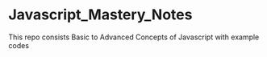 # Javascript_Mastery_Notes
This repo consists Basic to Advanced Concepts of Javascript with example codes
